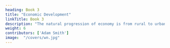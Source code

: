 ```yaml
---
heading: Book 3
title: "Economic Development"
linkTitle: Book 3
description: "The natural progression of economy is from rural to urban"
weight: 6
contributors: ['Adam Smith']
image:  "/covers/wn.jpg"
---
```


